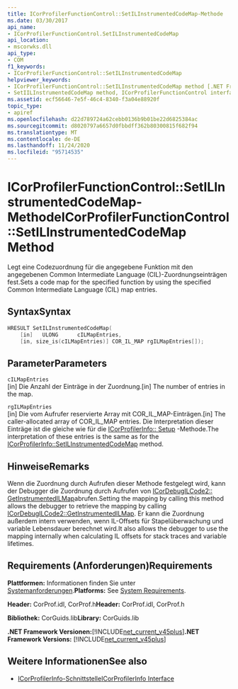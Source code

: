 ```yaml
---
title: ICorProfilerFunctionControl::SetILInstrumentedCodeMap-Methode
ms.date: 03/30/2017
api_name:
- ICorProfilerFunctionControl.SetILInstrumentedCodeMap
api_location:
- mscorwks.dll
api_type:
- COM
f1_keywords:
- ICorProfilerFunctionControl::SetILInstrumentedCodeMap
helpviewer_keywords:
- ICorProfilerFunctionControl::SetILInstrumentedCodeMap method [.NET Framework profiling]
- SetIILInstrumentedCodeMap method, ICorProfilerFunctionControl interface [.NET Framework profiling]
ms.assetid: ecf56646-7e5f-46c4-8340-f3a04e88920f
topic_type:
- apiref
ms.openlocfilehash: d22d789724a62cebb0136b9b01be22d6825384ac
ms.sourcegitcommit: d8020797a6657d0fbbdff362b80300815f682f94
ms.translationtype: MT
ms.contentlocale: de-DE
ms.lasthandoff: 11/24/2020
ms.locfileid: "95714535"
---
```

# <a name="icorprofilerfunctioncontrolsetilinstrumentedcodemap-method"></a><span data-ttu-id="95124-102">ICorProfilerFunctionControl::SetILInstrumentedCodeMap-Methode</span><span class="sxs-lookup"><span data-stu-id="95124-102">ICorProfilerFunctionControl::SetILInstrumentedCodeMap Method</span></span>

<span data-ttu-id="95124-103">Legt eine Codezuordnung für die angegebene Funktion mit den angegebenen Common Intermediate Language (CIL)-Zuordnungseinträgen fest.</span><span class="sxs-lookup"><span data-stu-id="95124-103">Sets a code map for the specified function by using the specified Common Intermediate Language (CIL) map entries.</span></span>  
  
## <a name="syntax"></a><span data-ttu-id="95124-104">Syntax</span><span class="sxs-lookup"><span data-stu-id="95124-104">Syntax</span></span>  
  
```cpp  
HRESULT SetILInstrumentedCodeMap(  
    [in]   ULONG      cILMapEntries,  
    [in, size_is(cILMapEntries)] COR_IL_MAP rgILMapEntries[]);  
```  
  
## <a name="parameters"></a><span data-ttu-id="95124-105">Parameter</span><span class="sxs-lookup"><span data-stu-id="95124-105">Parameters</span></span>  

 `cILMapEntries`  
 <span data-ttu-id="95124-106">[in] Die Anzahl der Einträge in der Zuordnung.</span><span class="sxs-lookup"><span data-stu-id="95124-106">[in] The number of entries in the map.</span></span>  
  
 `rgILMapEntries`  
 <span data-ttu-id="95124-107">[in] Die vom Aufrufer reservierte Array mit COR_IL_MAP-Einträgen.</span><span class="sxs-lookup"><span data-stu-id="95124-107">[in] The caller-allocated array of COR_IL_MAP  entries.</span></span> <span data-ttu-id="95124-108">Die Interpretation dieser Einträge ist die gleiche wie für die [ICorProfilerInfo:: Setup](icorprofilerinfo-setilinstrumentedcodemap-method.md) -Methode.</span><span class="sxs-lookup"><span data-stu-id="95124-108">The interpretation of these entries is the same as for the [ICorProfilerInfo::SetILInstrumentedCodeMap](icorprofilerinfo-setilinstrumentedcodemap-method.md) method.</span></span>  
  
## <a name="remarks"></a><span data-ttu-id="95124-109">Hinweise</span><span class="sxs-lookup"><span data-stu-id="95124-109">Remarks</span></span>  

 <span data-ttu-id="95124-110">Wenn die Zuordnung durch Aufrufen dieser Methode festgelegt wird, kann der Debugger die Zuordnung durch Aufrufen von [ICorDebugILCode2:: GetInstrumentedILMap](../debugging/icordebugilcode2-getinstrumentedilmap-method.md)abrufen.</span><span class="sxs-lookup"><span data-stu-id="95124-110">Setting the mapping by calling this method allows the debugger to retrieve the mapping by calling [ICorDebugILCode2::GetInstrumentedILMap](../debugging/icordebugilcode2-getinstrumentedilmap-method.md).</span></span> <span data-ttu-id="95124-111">Er kann die Zuordnung außerdem intern verwenden, wenn IL-Offsets für Stapelüberwachung und variable Lebensdauer berechnet wird.</span><span class="sxs-lookup"><span data-stu-id="95124-111">It also allows the debugger to use the mapping internally when calculating IL offsets for stack traces and variable lifetimes.</span></span>  
  
## <a name="requirements"></a><span data-ttu-id="95124-112">Requirements (Anforderungen)</span><span class="sxs-lookup"><span data-stu-id="95124-112">Requirements</span></span>  

 <span data-ttu-id="95124-113">**Plattformen:** Informationen finden Sie unter [Systemanforderungen](../../get-started/system-requirements.md).</span><span class="sxs-lookup"><span data-stu-id="95124-113">**Platforms:** See [System Requirements](../../get-started/system-requirements.md).</span></span>  
  
 <span data-ttu-id="95124-114">**Header:** CorProf.idl, CorProf.h</span><span class="sxs-lookup"><span data-stu-id="95124-114">**Header:** CorProf.idl, CorProf.h</span></span>  
  
 <span data-ttu-id="95124-115">**Bibliothek:** CorGuids.lib</span><span class="sxs-lookup"><span data-stu-id="95124-115">**Library:** CorGuids.lib</span></span>  
  
 <span data-ttu-id="95124-116">**.NET Framework Versionen:**[!INCLUDE[net_current_v45plus](../../../../includes/net-current-v45plus-md.md)]</span><span class="sxs-lookup"><span data-stu-id="95124-116">**.NET Framework Versions:** [!INCLUDE[net_current_v45plus](../../../../includes/net-current-v45plus-md.md)]</span></span>  
  
## <a name="see-also"></a><span data-ttu-id="95124-117">Weitere Informationen</span><span class="sxs-lookup"><span data-stu-id="95124-117">See also</span></span>

- [<span data-ttu-id="95124-118">ICorProfilerInfo-Schnittstelle</span><span class="sxs-lookup"><span data-stu-id="95124-118">ICorProfilerInfo Interface</span></span>](icorprofilerinfo-interface.md)
